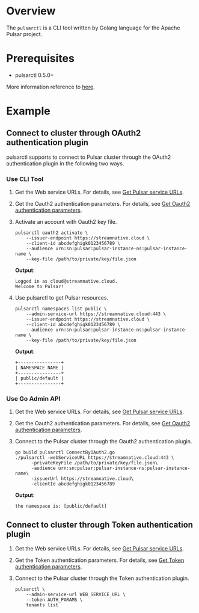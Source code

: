 # Overview

The `pulsarctl` is a CLI tool written by Golang language for the Apache Pulsar project.

# Prerequisites

- pulsarctl 0.5.0+

More information reference to [here](https://github.com/streamnative/pulsarctl/blob/master/README.md).

# Example

## Connect to cluster through OAuth2 authentication plugin

pulsarctl supports to connect to Pulsar cluster through the OAuth2 authentication plugin in the following two ways.

### Use CLI Tool

1. Get the Web service URLs. For details, see [Get Pulsar service URLs](https://github.com/streamnative/pulsar-examples/tree/master/cloud#get-pulsar-service-urls).

2. Get the Oauth2 authentication parameters. For details, see [Get Oauth2 authentication parameters](https://github.com/streamnative/pulsar-examples/tree/master/cloud#get-oauth2-authentication-parameters).

3. Activate an account with Oauth2 key file.

    ```shell script
    pulsarctl oauth2 activate \
        --issuer-endpoint https://streamnative.cloud \
        --client-id abcdefghigk0123456789 \
        --audience urn:sn:pulsar:pulsar-instance-ns:pulsar-instance-name \
        --key-file /path/to/private/key/file.json
    ```

    **Output**:

    ```text
    Logged in as cloud@streamnative.cloud.
    Welcome to Pulsar!
    ```

4. Use pulsarctl to get Pulsar resources.

    ```shell script
    pulsarctl namespaces list public \
        --admin-service-url https://streamnative.cloud:443 \
        --issuer-endpoint https://streamnative.cloud \
        --client-id abcdefghigk0123456789 \
        --audience urn:sn:pulsar:pulsar-instance-ns:pulsar-instance-name \
        --key-file /path/to/private/key/file.json
    ```

    **Output**:

    ```text
    +----------------+
    | NAMESPACE NAME |
    +----------------+
    | public/default |
    +----------------+
    ```

### Use Go Admin API

1. Get the Web service URLs. For details, see [Get Pulsar service URLs](https://github.com/streamnative/pulsar-examples/tree/master/cloud#get-pulsar-service-urls).

2. Get the Oauth2 authentication parameters. For details, see [Get Oauth2 authentication parameters](https://github.com/streamnative/pulsar-examples/tree/master/cloud#get-oauth2-authentication-parameters).

3. Connect to the Pulsar cluster through the Oauth2 authentication plugin.

    ```shell script
    go build pulsarctl ConnectByOAuth2.go
    ./pulsarctl -webServiceURL https://streamnative.cloud:443 \
          -privateKeyFile /path/to/private/key/file.json\
          -audience urn:sn:pulsar:pulsar-instance-ns:pulsar-instance-name\
          -issuerUrl https://streamnative.cloud\
          -clientId abcdefghigk0123456789
    ```

    **Output**:

    ```text
    the namespace is: [public/default]
    ```

## Connect to cluster through Token authentication plugin

1. Get the Web service URLs. For details, see [Get Pulsar service URLs](https://github.com/streamnative/pulsar-examples/tree/master/cloud#get-pulsar-service-urls).

2. Get the Token authentication parameters. For details, see [Get Token authentication parameters](https://github.com/streamnative/pulsar-examples/tree/master/cloud#get-token-authentication-parameters).

3. Connect to the Pulsar cluster through the Token authentication plugin.

    ```shell script
    pulsarctl \
        --admin-service-url WEB_SERVICE_URL \
        --token AUTH_PARAMS \
        tenants list
    ```